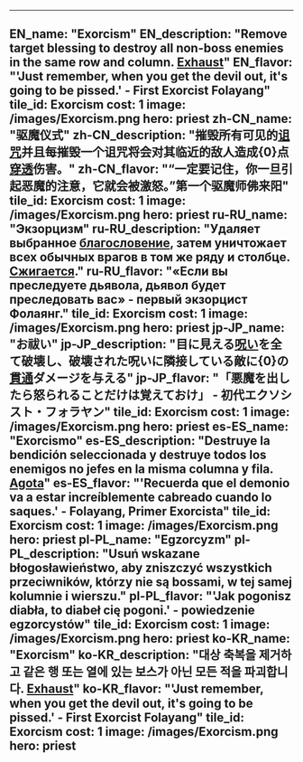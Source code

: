 ---

EN_name: "Exorcism"
EN_description: "Remove target blessing to destroy all non-boss enemies in the same row and column. <u>Exhaust</u>"
EN_flavor: "'Just remember, when you get the devil out, it's going to be pissed.' - First Exorcist Folayang"
tile_id: Exorcism
cost: 1
image: /images/Exorcism.png
hero: priest
zh-CN_name: "驱魔仪式"
zh-CN_description: "摧毁所有可见的<u>诅咒</u>并且每摧毁一个诅咒将会对其临近的敌人造成{0}点<u>穿透</u>伤害。"
zh-CN_flavor: "“一定要记住，你一旦引起恶魔的注意，它就会被激怒。”第一个驱魔师佛来阳"
tile_id: Exorcism
cost: 1
image: /images/Exorcism.png
hero: priest
ru-RU_name: "Экзорцизм"
ru-RU_description: "Удаляет выбранное <u>благословение</u>, затем уничтожает всех обычных врагов в том же ряду и столбце. <u>Сжигается</u>."
ru-RU_flavor: "«Если вы преследуете дьявола, дьявол будет преследовать вас» - первый экзорцист Фолаянг."
tile_id: Exorcism
cost: 1
image: /images/Exorcism.png
hero: priest
jp-JP_name: "お祓い"
jp-JP_description: "目に見える<u>呪い</u>を全て破壊し、破壊された呪いに隣接している敵に{0}の<u>貫通</u>ダメージを与える"
jp-JP_flavor: "「悪魔を出したら怒られることだけは覚えておけ」 - 初代エクソシスト・フォラヤン"
tile_id: Exorcism
cost: 1
image: /images/Exorcism.png
hero: priest
es-ES_name: "Exorcismo"
es-ES_description: "Destruye la bendición seleccionada y destruye todos los enemigos no jefes en la misma columna y fila. <u>Agota</u>"
es-ES_flavor: "'Recuerda que el demonio va a estar increíblemente cabreado cuando lo saques.' - Folayang, Primer Exorcista"
tile_id: Exorcism
cost: 1
image: /images/Exorcism.png
hero: priest
pl-PL_name: "Egzorcyzm"
pl-PL_description: "Usuń wskazane błogosławieństwo, aby zniszczyć wszystkich przeciwników, którzy nie są bossami, w tej samej kolumnie i wierszu."
pl-PL_flavor: "'Jak pogonisz diabła, to diabeł cię pogoni.' - powiedzenie egzorcystów"
tile_id: Exorcism
cost: 1
image: /images/Exorcism.png
hero: priest
ko-KR_name: "Exorcism"
ko-KR_description: "대상 축복을 제거하고 같은 행 또는 열에 있는 보스가 아닌 모든 적을 파괴합니다. <u>Exhaust</u>"
ko-KR_flavor: "'Just remember, when you get the devil out, it's going to be pissed.' - First Exorcist Folayang"
tile_id: Exorcism
cost: 1
image: /images/Exorcism.png
hero: priest
---